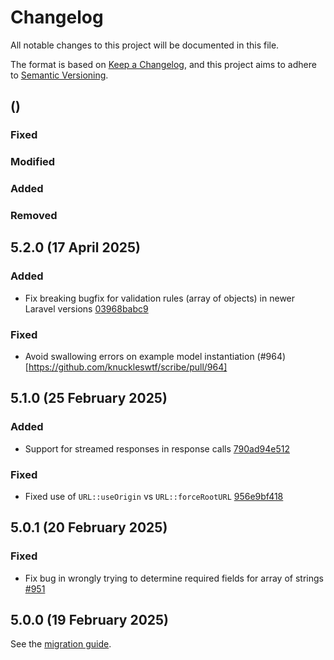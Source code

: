 # Changelog
All notable changes to this project will be documented in this file.

The format is based on [Keep a Changelog](https://keepachangelog.com/en/1.0.0/), and this project aims to adhere to [Semantic Versioning](https://semver.org/spec/v2.0.0.html).

## <Version> (<Release date>)
### Fixed

### Modified

### Added

### Removed

## 5.2.0 (17 April 2025)
### Added
- Fix breaking bugfix for validation rules (array of objects) in newer Laravel versions [03968babc9](https://github.com/knuckleswtf/scribe/commit/03968babc901d38a284d3569000205e7d38ba1e1)

### Fixed
- Avoid swallowing errors on example model instantiation (#964)[https://github.com/knuckleswtf/scribe/pull/964]

## 5.1.0 (25 February 2025)
### Added
- Support for streamed responses in response calls [790ad94e512](https://github.com/knuckleswtf/scribe/commit/790ad94e512d987feae6f0443835d8cf8de64f53)

### Fixed
- Fixed use of `URL::useOrigin` vs `URL::forceRootURL` [956e9bf418](https://github.com/knuckleswtf/scribe/commit/956e9bf418f5fc06fe70009e476b1e8524aff5b1)

## 5.0.1 (20 February 2025)
### Fixed
- Fix bug in wrongly trying to determine required fields for array of strings [#951](https://github.com/knuckleswtf/scribe/pull/951)

## 5.0.0 (19 February 2025)
See the [migration guide](https://scribe.knuckles.wtf/migrating).
